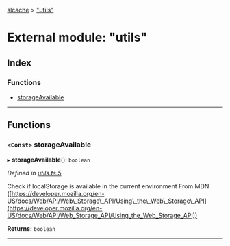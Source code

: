 [slcache](../README.md) > ["utils"](../modules/_utils_.md)

# External module: "utils"

## Index

### Functions

* [storageAvailable](_utils_.md#storageavailable)

---

## Functions

<a id="storageavailable"></a>

### `<Const>` storageAvailable

▸ **storageAvailable**(): `boolean`

*Defined in [utils.ts:5](https://github.com/bradens/slcache/blob/6d01dd3/src/utils.ts#L5)*

Check if localStorage is available in the current environment From MDN ([https://developer.mozilla.org/en-US/docs/Web/API/Web\_Storage\_API/Using\_the\_Web\_Storage\_API](https://developer.mozilla.org/en-US/docs/Web/API/Web_Storage_API/Using_the_Web_Storage_API))

**Returns:** `boolean`

___

